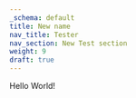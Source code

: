 ```yaml
---
_schema: default
title: New name
nav_title: Tester
nav_section: New Test section
weight: 9
draft: true
---
```

Hello World!